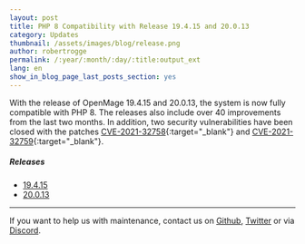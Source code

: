 ```yaml
---
layout: post
title: PHP 8 Compatibility with Release 19.4.15 and 20.0.13
category: Updates
thumbnail: /assets/images/blog/release.png
author: robertrogge
permalink: /:year/:month/:day/:title:output_ext
lang: en
show_in_blog_page_last_posts_section: yes
---
```

With the release of OpenMage 19.4.15 and 20.0.13, the system is now fully compatible with PHP 8. 
The releases also include over 40 improvements from the last two months. In addition, two security vulnerabilities have been closed
 with the patches [CVE-2021-32758](https://github.com/OpenMage/magento-lts/security/advisories/GHSA-26rr-v2j2-25fh){:target="_blank"} and [CVE-2021-32759](https://github.com/OpenMage/magento-lts/security/advisories/GHSA-xm9f-vxmx-4m58){:target="_blank"}.

##### Releases

- [19.4.15](https://github.com/OpenMage/magento-lts/releases/tag/v19.4.15)
- [20.0.13](https://github.com/OpenMage/magento-lts/releases/tag/v20.0.13)

---

If you want to help us with maintenance, contact us on [Github](https://github.com/OpenMage/magento-lts), [Twitter](https://twitter.com/OpenMageProject) or via [Discord](https://discord.gg/EV8aNbU).
